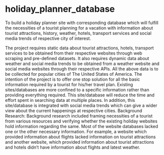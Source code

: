 # holiday_planner_database
To build a holiday planner site with corresponding database which will fulfill the necessities of a tourist planning for a vacation with information about tourist attractions, history, weather, hotels, transport services and social media trends of respective city of interest.

The project requires static data about tourist attractions, hotels, transport services to be obtained from their respective websites through web scraping and pre-defined datasets. It also requires dynamic data about weather and social media trends to be obtained from a weather website and social media websites through their respective APIs. All the above data is to be collected for popular cities of The United States of America.
The intention of the project is to offer one stop solution for all the basic information required by a tourist for his/her travel plan. Existing sites/databases are more confined to a specific information rather than providing everything required. This site/database will reduce the time and effort spent in searching data at multiple places. In addition, this site/database is integrated with social media trends which can give a wider view about the current happenings at respective cities.
Background Research: Background research included framing necessities of a tourist from various resources and verifying whether the existing holiday websites hold information regarding the same. Most of the website databases lacked one or the other necessary information. For example, a website which provided information about flights lacked information on tourist attractions and another website, which provided information about tourist attractions and hotels didn’t have information about flights and latest weather.
